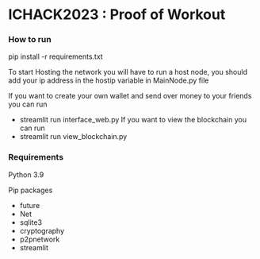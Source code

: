 # ICHACK2023 : Proof of Workout

### How to run 

pip install -r requirements.txt


To start Hosting the network you will have to run a host node, you should add your ip address in
the hostip variable in MainNode.py file

If you want to create your own wallet and send over money to your friends
you can run 
- streamlit run interface_web.py
If you want to view the blockchain you can run
- streamlit run view_blockchain.py



### Requirements
Python 3.9

Pip packages
- future
- Net
- sqlite3
- cryptography
- p2pnetwork
- streamlit
